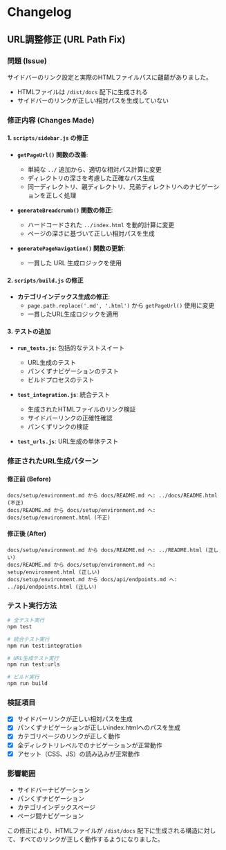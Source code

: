 # Changelog

## URL調整修正 (URL Path Fix)

### 問題 (Issue)
サイドバーのリンク設定と実際のHTMLファイルパスに齟齬がありました。
- HTMLファイルは `/dist/docs` 配下に生成される
- サイドバーのリンクが正しい相対パスを生成していない

### 修正内容 (Changes Made)

#### 1. `scripts/sidebar.js` の修正
- **`getPageUrl()` 関数の改善**: 
  - 単純な `../` 追加から、適切な相対パス計算に変更
  - ディレクトリの深さを考慮した正確なパス生成
  - 同一ディレクトリ、親ディレクトリ、兄弟ディレクトリへのナビゲーションを正しく処理

- **`generateBreadcrumb()` 関数の修正**:
  - ハードコードされた `../index.html` を動的計算に変更
  - ページの深さに基づいて正しい相対パスを生成

- **`generatePageNavigation()` 関数の更新**:
  - 一貫した URL 生成ロジックを使用

#### 2. `scripts/build.js` の修正
- **カテゴリインデックス生成の修正**:
  - `page.path.replace('.md', '.html')` から `getPageUrl()` 使用に変更
  - 一貫したURL生成ロジックを適用

#### 3. テストの追加
- **`run_tests.js`**: 包括的なテストスイート
  - URL生成のテスト
  - パンくずナビゲーションのテスト
  - ビルドプロセスのテスト

- **`test_integration.js`**: 統合テスト
  - 生成されたHTMLファイルのリンク検証
  - サイドバーリンクの正確性確認
  - パンくずリンクの検証

- **`test_urls.js`**: URL生成の単体テスト

### 修正されたURL生成パターン

#### 修正前 (Before)
```
docs/setup/environment.md から docs/README.md へ: ../docs/README.html (不正)
docs/README.md から docs/setup/environment.md へ: docs/setup/environment.html (不正)
```

#### 修正後 (After)
```
docs/setup/environment.md から docs/README.md へ: ../README.html (正しい)
docs/README.md から docs/setup/environment.md へ: setup/environment.html (正しい)
docs/setup/environment.md から docs/api/endpoints.md へ: ../api/endpoints.html (正しい)
```

### テスト実行方法

```bash
# 全テスト実行
npm test

# 統合テスト実行
npm run test:integration

# URL生成テスト実行
npm run test:urls

# ビルド実行
npm run build
```

### 検証項目
- [x] サイドバーリンクが正しい相対パスを生成
- [x] パンくずナビゲーションが正しいindex.htmlへのパスを生成
- [x] カテゴリページのリンクが正しく動作
- [x] 全ディレクトリレベルでのナビゲーションが正常動作
- [x] アセット（CSS、JS）の読み込みが正常動作

### 影響範囲
- サイドバーナビゲーション
- パンくずナビゲーション
- カテゴリインデックスページ
- ページ間ナビゲーション

この修正により、HTMLファイルが `/dist/docs` 配下に生成される構造に対して、すべてのリンクが正しく動作するようになりました。